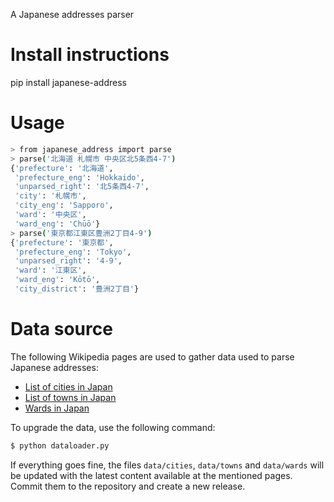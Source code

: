 A Japanese addresses parser

# Install instructions

pip install japanese-address

# Usage

```bash
> from japanese_address import parse
> parse('北海道 札幌市 中央区北5条西4-7')
{'prefecture': '北海道',
 'prefecture_eng': 'Hokkaido',
 'unparsed_right': '北5条西4-7',
 'city': '札幌市',
 'city_eng': 'Sapporo',
 'ward': '中央区',
 'ward_eng': 'Chūō'}
> parse('東京都江東区豊洲2丁目4-9')
{'prefecture': '東京都',
 'prefecture_eng': 'Tokyo',
 'unparsed_right': '4-9',
 'ward': '江東区',
 'ward_eng': 'Kōtō',
 'city_district': '豊洲2丁目'}
```

# Data source

The following Wikipedia pages are used to gather data used to parse Japanese
addresses:

* [List of cities in Japan](https://en.wikipedia.org/wiki/List_of_cities_in_Japan)
* [List of towns in Japan](https://en.wikipedia.org/wiki/List_of_towns_in_Japan)
* [Wards in Japan](https://en.wikipedia.org/wiki/Wards_of_Japan)

To upgrade the data, use the following command:

```bash
$ python dataloader.py
```

If everything goes fine, the files `data/cities`, `data/towns` and `data/wards`
will be updated with the latest content available at the mentioned pages. Commit
them to the repository and create a new release.